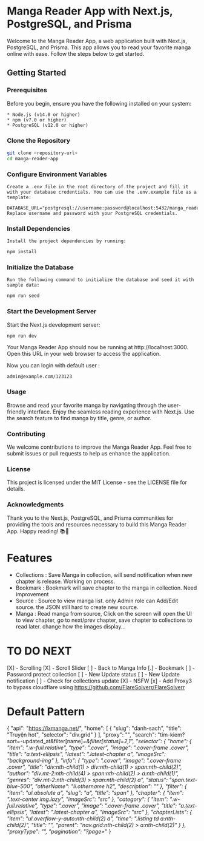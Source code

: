 # Manga Reader App with Next.js, PostgreSQL, and Prisma
Welcome to the Manga Reader App, a web application built with Next.js, PostgreSQL, and Prisma. This app allows you to read your favorite manga online with ease. Follow the steps below to get started.

## Getting Started
### Prerequisites
Before you begin, ensure you have the following installed on your system:

    * Node.js (v14.0 or higher)
    * npm (v7.0 or higher)
    * PostgreSQL (v12.0 or higher)
### Clone the Repository

```bash
git clone <repository-url>
cd manga-reader-app
```

### Configure Environment Variables

    Create a .env file in the root directory of the project and fill it with your database credentials. You can use the .env.example file as a template:

```env
DATABASE_URL="postgresql://username:password@localhost:5432/manga_reader_db"
Replace username and password with your PostgreSQL credentials.
```

### Install Dependencies
    Install the project dependencies by running:

```bash
npm install
```

### Initialize the Database
    Run the following command to initialize the database and seed it with sample data:

```bash
npm run seed
```
### Start the Development Server
Start the Next.js development server:

```bash
npm run dev
```

Your Manga Reader App should now be running at http://localhost:3000. Open this URL in your web browser to access the application.

Now you can login with default user :

```
admin@example.com/123123
```

### Usage

Browse and read your favorite manga by navigating through the user-friendly interface.
Enjoy the seamless reading experience with Next.js.
Use the search feature to find manga by title, genre, or author.

### Contributing

We welcome contributions to improve the Manga Reader App. Feel free to submit issues or pull requests to help us enhance the application.

### License

This project is licensed under the MIT License - see the LICENSE file for details.

### Acknowledgments

Thank you to the Next.js, PostgreSQL, and Prisma communities for providing the tools and resources necessary to build this Manga Reader App.
Happy reading! 📚📖



# Features
- Collections : Save Manga in collection, will send notification when new chapter is release. Working on process.
- Bookmark : Bookmark will save chapter to the manga in collection. Need improvement
- Source : Source to view manga list. only Admin role can Add/Edit source. the JSON still hard to create new source.
- Manga : Read manga from source, Click on the screen will open the UI to view chapter, go to next/prev chapter, save chapter to collections to read later. change how the images display...

# TO DO NEXT

[X] - Scrolling
[X] - Scroll Slider
[ ] - Back to Manga Info
[.] - Bookmark
[ ] - Password protect collection
[ ] - New Update status
[ ] - New Update notification
[ ] - Check for collections update
[X] - NSFW
[x] - Add Proxy3 to bypass cloudflare using https://github.com/FlareSolverr/FlareSolverr


# Default Pattern

{
    "api": "https://lxmanga.net/",
    "home": [
        {
            "slug": "danh-sach",
            "title": "Truyện hot",
            "selector": "div.grid"
        }
    ],
    "proxy": "",
    "search": "tim-kiem?sort=-updated_at&filter[name]=*&filter[status]=2,1",
    "selector": {
        "home": {
            "item": ".w-full.relative",
            "type": ".cover",
            "image": ".cover-frame .cover",
            "title": "a.text-ellipsis",
            "latest": ".latest-chapter a",
            "imageSrc": "background-img"
        },
        "info": {
            "type": ".cover",
            "image": ".cover-frame .cover",
            "title": "div:nth-child(1) > div:nth-child(1) > span:nth-child(2)",
            "author": "div.mt-2:nth-child(4) > span:nth-child(2) > a:nth-child(1)",
            "genres": "div.mt-2:nth-child(3) > span:nth-child(2) a",
            "status": "span.text-blue-500",
            "otherName": "li.othername h2",
            "description": ""
        },
        "filter": {
            "item": "ul.absolute a",
            "slug": "a",
            "title": "span"
        },
        "chapter": {
            "item": ".text-center img.lazy",
            "imageSrc": "src"
        },
        "category": {
            "item": ".w-full.relative",
            "type": ".cover",
            "image": ".cover-frame .cover",
            "title": "a.text-ellipsis",
            "latest": ".latest-chapter a",
            "imageSrc": "src"
        },
        "chapterLists": {
            "item": "ul.overflow-y-auto:nth-child(2) a",
            "time": ".listing td a:nth-child(2)",
            "title": "",
            "parent": "nav.grid:nth-child(2) > a:nth-child(2)"
        }
    },
    "proxyType": "",
    "pagination": "?page=*"
}
